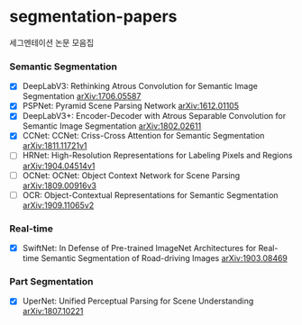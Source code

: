 # segmentation-papers
세그멘테이션 논문 모음집

### Semantic Segmentation
- [x] DeepLabV3: Rethinking Atrous Convolution for Semantic Image Segmentation [arXiv:1706.05587](https://arxiv.org/abs/1706.05587)
- [x] PSPNet: Pyramid Scene Parsing Network [arXiv:1612.01105](https://arxiv.org/abs/1612.01105)
- [x] DeepLabV3+: Encoder-Decoder with Atrous Separable Convolution for Semantic Image Segmentation
 [arXiv:1802.02611](https://arxiv.org/abs/1802.02611)
- [x] CCNet: CCNet: Criss-Cross Attention for Semantic Segmentation [arXiv:1811.11721v1](https://arxiv.org/abs/1811.11721v1)
- [ ] HRNet: High-Resolution Representations for Labeling Pixels and Regions [arXiv:1904.04514v1](https://arxiv.org/abs/1904.04514v1)
- [ ] OCNet: OCNet: Object Context Network for Scene Parsing [arXiv:1809.00916v3](https://arxiv.org/abs/1809.00916v3)
- [ ] OCR: Object-Contextual Representations for Semantic Segmentation [arXiv:1909.11065v2](https://arxiv.org/abs/1909.11065v2)

### Real-time
 - [x] SwiftNet: In Defense of Pre-trained ImageNet Architectures for Real-time Semantic Segmentation of Road-driving Images [arXiv:1903.08469](https://arxiv.org/abs/1903.08469)
 
 ### Part Segmentation
 - [x] UperNet: Unified Perceptual Parsing for Scene Understanding [arXiv:1807.10221](https://arxiv.org/abs/1807.10221)
 
 
